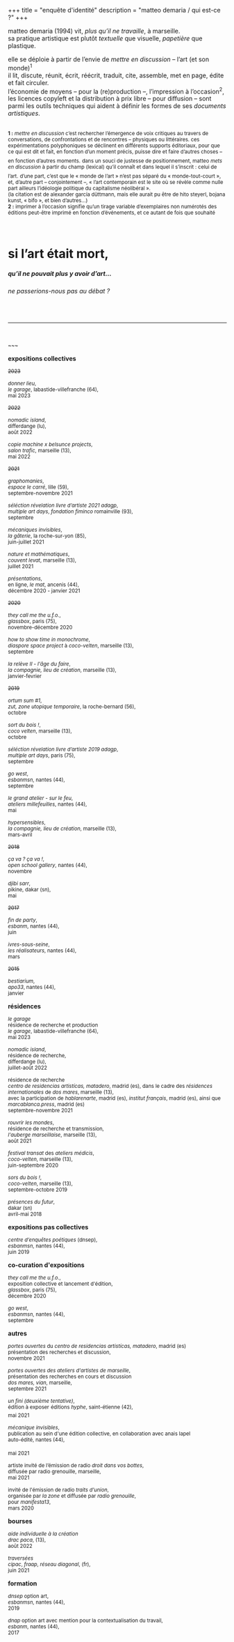 +++
title = "enquête d'identité"
description = "matteo demaria / qui est-ce ?"
+++

matteo demaria (1994) vit, *plus qu’il ne travaille*, à marseille. </br>
sa pratique artistique est plutôt *textuelle* que visuelle, *papetière* que plastique.</br>

elle se déploie à partir de l’envie de *mettre en discussion* – l’art (et son monde)<sup>1</sup></br>
il lit, discute, réunit, écrit, réécrit, traduit, cite, assemble, met en page, édite et fait circuler.</br>
l’économie de moyens – pour la (re)production –, l’impression à l’occasion<sup>2</sup>, les licences copyleft et la distribution à prix libre – pour diffusion – sont parmi les outils techniques qui aident à définir les formes de ses *documents artistiques*.</br>
</br>

<sub>**1 :** *mettre en discussion* c’est rechercher l’émergence de voix critiques au travers de conversations, de confrontations et de rencontres – physiques ou littéraires.
ces expérimentations polyphoniques se déclinent en différents supports éditoriaux, pour que ce qui est dit et fait, en fonction d’un moment précis, puisse dire et faire d’autres choses – en fonction d’autres moments.</sub>
<sub>dans un souci de justesse de positionnement, matteo *mets en discussion* à partir du champ (lexical) qu’il connaît et dans lequel il s’inscrit : celui de l’art.</sub>
<sub>d’une part, c’est que le « monde de l’art » n’est pas séparé du « monde-tout-court », et, d’autre part – conjointement –, « l’art contemporain est le site où se révèle comme nulle part ailleurs l’idéologie politique du capitalisme néolibéral ».</sub></br>
<sub>(la citation est de alexander garcía düttmann, mais elle aurait pu être de hito steyerl, bojana kunst, « bifo », et bien d’autres…)</sub></br>
<sub>**2 :** imprimer à l’occasion signifie qu’un tirage variable d’exemplaires non numérotés des éditions peut-être imprimé en fonction d’événements, et ce autant de fois que souhaité</sub></br>

</br>

# si l’art était mort,
##### qu’il ne pouvait plus y avoir d’art…
###### ne passerions-nous pas au débat ?

</br>

***

</br>

<sup>~~~</sup></br>

**expositions collectives**

<sup>~~2023~~</sup></br>

<sup>*donner lieu*,</sup></br>
<sup>*le garage*, labastide-villefranche (64),</sup></br>
<sup>mai 2023</sup></br>

<sup>~~2022~~</sup></br>

<sup>*nomadic island*,</sup></br>
<sup>differdange (lu),</sup></br>
<sup>août 2022</sup></br>

<sup>*copie machine x belsunce projects*,</sup></br>
<sup>*salon trafic*, marseille (13),</sup></br>
<sup>mai 2022</sup></br>

<sup>~~2021~~</sup></br>

<sup>*graphomanies*,</sup>   
<sup>*espace le carré*, lille (59),</sup></br>
<sup>septembre-novembre 2021</sup></br>

<sup>_séléction révelation livre d’artiste 2021 adagp_,</sup></br>
<sup>_multiple art days_, *fondation fiminco* romainville (93),</sup></br>
<sup>septembre</sup></br>

<sup>*mécaniques invisibles*,</sup></br>
<sup>*la gâterie*, la roche-sur-yon (85),</sup></br>
<sup>juin-juillet 2021</sup></br>

<sup>*nature et mathématiques*,</sup>   
<sup>*couvent levat*, marseille (13),</sup></br>
<sup>juillet 2021</sup></br>

<sup>*présentations*,</sup></br>
<sup>en ligne, *le mat*, ancenis (44),</sup></br>
<sup>décembre 2020 - janvier 2021</sup></br>

<sup>~~2020~~</sup></br>

<sup>*they call me the u.f.o.*,</sup>  
<sup>*glassbox*, paris (75),</sup></br>
<sup>novembre-décembre 2020</sup></br>

<sup>_how to show time in monochrome_,</sup></br>
<sup>_diaspore space project_ à _coco-velten_, marseille (13),</sup></br>
<sup>septembre</sup></br>

<sup>_la relève II - l'âge du faire_,</sup></br>
<sup>_la compagnie, lieu de création_, marseille (13),</sup></br>
<sup>janvier-fevrier</sup></br>

<sup>~~2019~~</sup></br>

<sup>_ortum sum #1_,</sup></br>
<sup>_zut, zone utopique temporaire_, la roche-bernard (56),</sup></br>
<sup>octobre</sup></br>

<sup>_sort du bois !_,</sup></br>
<sup>_coco velten_, marseille (13),</sup></br>
<sup>octobre</sup></br>

<sup>_séléction révelation livre d’artiste 2019 adagp_,</sup></br>
<sup>_multiple art days_, paris (75),</sup></br>
<sup>septembre</sup></br>

<sup>_go west_,</sup></br>
<sup>_esbanmsn_, nantes (44),</sup></br>
<sup>septembre</sup></br>

<sup>_le grand atelier - sur le feu_,</sup></br>
<sup>_ateliers millefeuilles_, nantes (44),</sup></br>
<sup>mai</sup></br>

<sup>_hypersensibles_,</sup></br>
<sup>_la compagnie, lieu de création_, marseille (13),</sup></br>
<sup>mars-avril</sup></br>

<sup>~~2018~~</sup></br>

<sup>_ça va ? ça va !_,</sup></br>
<sup>_open school gallery_, nantes (44),</sup></br>
<sup>novembre</sup></br>

<sup>_djibi sarr_,</sup></br>
<sup>pikine, dakar (sn),</sup></br>
<sup>mai</sup></br>

<sup>~~2017~~</sup></br>

<sup>_fin de party_,</sup></br>
<sup>_esbanm_, nantes (44),</sup></br>
<sup>juin</sup></sup></br>  

<sup>_ivres-sous-seine_,</sup></br>
<sup>_les réalisateurs_, nantes (44),</sup></br>
<sup>mars</sup></br>

<sup>~~2015~~</sup></br>

<sup>_bestiarium_,</sup></br>
<sup>_apo33_, nantes (44),</sup></br>
<sup>janvier</sup></br>

**résidences**

<sup>*le garage*</sup></br>
<sup>résidence de recherche et production</sup></br>
<sup>*le garage*, labastide-villefranche (64),</sup></br>
<sup>mai 2023</sup></br>

<sup>*nomadic island*,</sup></br>
<sup>résidence de recherche,</sup></br>
<sup>differdange (lu),</sup></br>
<sup>juillet-août 2022</sup></br>

<sup>résidence de recherche</sup></br>
<sup>_centro de residencias artistícas, matadero_, madrid (es), dans le cadre des _résidences internationales_ de _dos mares_, marseille (13),</sup></br>
<sup>avec la participation de _hablarenarte_, madrid (es), _institut français_, madrid (es), ainsi que _marcablanca.press_, madrid (es)</sup></br>
<sup>septembre-novembre 2021</sup></br>

<sup>*rouvrir les mondes*,</sup></br>
<sup>résidence de recherche et transmission,</sup></br>
<sup>*l'auberge marseillaise*, marseille (13),</sup></br>
<sup>août 2021</sup></br>

<sup>_festival transat_ des _ateliers médicis_,</sup></br>
<sup>_coco-velten_, marseille (13),</sup></br>
<sup>juin-septembre 2020</sup></br>

<sup>_sors du bois !_,</sup></br>
<sup>_coco-velten_, marseille (13),</sup></br>
<sup>septembre-octobre 2019</sup></br>  

<sup>_présences du futur_,</sup></br>
<sup>dakar (sn)</sup></br>
<sup>avril-mai 2018</sup></br>  

**expositions pas collectives**

<sup>_centre d’enquêtes poétiques_ (dnsep),</sup></br>
<sup>_esbanmsn_, nantes (44),</sup></br>
<sup>juin 2019</sup></br>

**co-curation d'expositions**

<sup>_they call me the u.f.o._,</sup></br>
<sup>exposition collective et lancement d'édition,</sup></br>
<sup>_glassbox_, paris (75),</sup></br>
<sup>décembre 2020</sup></br>

<sup>_go west_,</sup></br>
<sup>_esbanmsn_, nantes (44),</sup></br>
<sup>septembre</sup></br>

**autres**

<sup>_portes ouvertes_ du _centro de residencias artistícas, matadero_, madrid (es)</sup></br>
<sup>présentation des recherches et discussion,</sup></br>
<sup>novembre 2021</sup></br>

<sup>_portes ouvertes des ateliers d'artistes de marseille_,</sup></br>
<sup>présentation des recherches en cours et discussion</sup></br>
<sup>_dos mares, vian_, marseille,</sup></br>
<sup>septembre 2021</sup></br>

<sup>_un fini (deuxième tentative)_,</sup></br>
<sup>édition à exposer</sup>
<sup>éditions _hyphe_, saint-étienne (42),</sup></br>
<sup>mai 2021</sup></br>

<sup>_mécanique invisibles_,</sup></br>
<sup>publication au sein d'une édition collective, en collaboration avec anais lapel</sup></br>
<sup>auto-édité, nantes (44),</sup></br>  
<sup>mai 2021</sup></br>

<sup>artiste invité de l’émission de radio _droit dans vos bottes_,</sup></br>
<sup>diffusée par radio grenouille, marseille,</sup></br>
<sup>mai 2021</sup></br>

<sup>invité de l'émission de radio _traits d'union_,</sup></br>
<sup>organisée par _la zone_ et diffusée par _radio grenouille_,</sup></br>
<sup>pour _manifesta13_,</sup></br>
<sup>mars 2020</sup></br>

**bourses**

<sup>_aide individuelle à la création_</sup></br>
<sup>_drac paca_, (13),</sup></br>
<sup>août 2022</sup></br>

<sup>_traversées_</sup></br>
<sup>_cipac_, _fraap_, _réseau diagonal_, (fr),</sup></br>
<sup>juin 2021</sup></br>

**formation**

<sup>_dnsep_ option art,</sup></br>
<sup>_esbanmsn_, nantes (44),</sup></br>
<sup>2019</sup></br>

<sup>_dnap_ option art avec mention pour la contextualisation du travail,</sup></br>
<sup>_esbanm_, nantes (44),</sup></br>
<sup>2017</sup></br>
